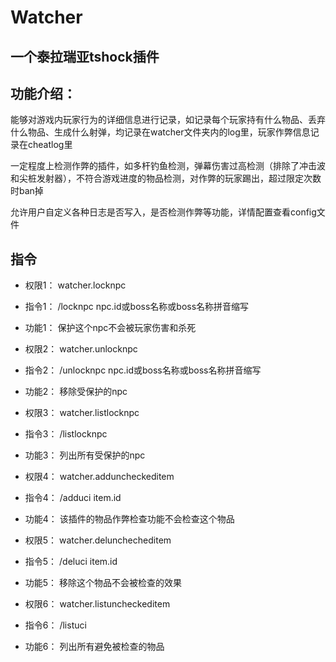 # Watcher
## 一个泰拉瑞亚tshock插件

## 功能介绍：

能够对游戏内玩家行为的详细信息进行记录，如记录每个玩家持有什么物品、丢弃什么物品、生成什么射弹，均记录在watcher文件夹内的log里，玩家作弊信息记录在cheatlog里

一定程度上检测作弊的插件，如多杆钓鱼检测，弹幕伤害过高检测（排除了冲击波和尖桩发射器），不符合游戏进度的物品检测，对作弊的玩家踢出，超过限定次数时ban掉

允许用户自定义各种日志是否写入，是否检测作弊等功能，详情配置查看config文件

## 指令

- 权限1： watcher.locknpc
- 指令1： /locknpc npc.id或boss名称或boss名称拼音缩写
- 功能1： 保护这个npc不会被玩家伤害和杀死

- 权限2： watcher.unlocknpc
- 指令2： /unlocknpc npc.id或boss名称或boss名称拼音缩写
- 功能2： 移除受保护的npc

- 权限3： watcher.listlocknpc
- 指令3： /listlocknpc
- 功能3： 列出所有受保护的npc

- 权限4： watcher.adduncheckeditem
- 指令4： /adduci item.id
- 功能4： 该插件的物品作弊检查功能不会检查这个物品

- 权限5： watcher.delunchecheditem
- 指令5： /deluci item.id
- 功能5： 移除这个物品不会被检查的效果

- 权限6： watcher.listuncheckeditem
- 指令6： /listuci
- 功能6： 列出所有避免被检查的物品
